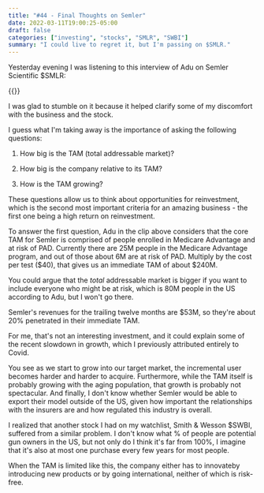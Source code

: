 ```yaml
---
title: "#44 - Final Thoughts on Semler"
date: 2022-03-11T19:00:25-05:00
draft: false
categories: ["investing", "stocks", "SMLR", "SWBI"]
summary: "I could live to regret it, but I'm passing on $SMLR."
---
```


Yesterday evening I was listening to this interview of Adu on Semler Scientific $SMLR:

{{<youtube fvka5QBFGss>}}

I was glad to stumble on it because it helped clarify some of my discomfort with the business and the stock.

I guess what I'm taking away is the importance of asking the following questions:

1. How big is the TAM (total addressable market)?

2. How big is the company relative to its TAM?

3. How is the TAM growing?

These questions allow us to think about opportunities for reinvestment, which is the second most important criteria for an amazing business - the first one being a high return on reinvestment.

To answer the first question, Adu in the clip above considers that the core TAM for Semler is comprised of people enrolled in Medicare Advantage and at risk of PAD. Currently there are 25M people in the Medicare Advantage program, and out of those about 6M are at risk of PAD. Multiply by the cost per test ($40), that gives us an immediate TAM of about $240M.

You could argue that the _total_ addressable market is bigger if you want to include everyone who might be at risk, which is 80M people in the US according to Adu, but I won't go there.

Semler's revenues for the trailing twelve months are $53M, so they're about 20% penetrated in their immediate TAM.

For me, that's not an interesting investment, and it could explain some of the recent slowdown in growth, which I previously attributed entirely to Covid.

You see as we start to grow into our target market, the incremental user becomes harder and harder to acquire. Furthermore, while the TAM itself is probably growing with the aging population, that growth is probably not spectacular. And finally, I don't know whether Semler would be able to export their model outside of the US, given how important the relationships with the insurers are and how regulated this industry is overall.

I realized that another stock I had on my watchlist, Smith & Wesson $SWBI, suffered from a similar problem. I don't know what % of people are potential gun owners in the US, but not only do I think it's far from 100%, I imagine that it's also at most one purchase every few years for most people.

When the TAM is limited like this, the company either has to innovateby introducing new products or by going international, neither of which is risk-free.




